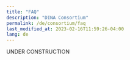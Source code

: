 ```yaml
---
title: "FAQ"
description: "DINA Consortium"
permalink: /de/consortium/faq
last_modified_at: 2023-02-16T11:59:26-04:00
lang: de
---
```


UNDER CONSTRUCTION
